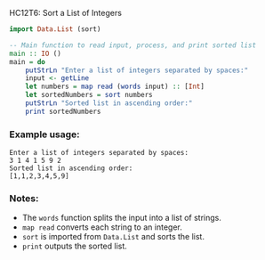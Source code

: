 HC12T6: Sort a List of Integers

```haskell
import Data.List (sort)

-- Main function to read input, process, and print sorted list
main :: IO ()
main = do
    putStrLn "Enter a list of integers separated by spaces:"
    input <- getLine
    let numbers = map read (words input) :: [Int]
    let sortedNumbers = sort numbers
    putStrLn "Sorted list in ascending order:"
    print sortedNumbers
```

### Example usage:

```
Enter a list of integers separated by spaces:
3 1 4 1 5 9 2
Sorted list in ascending order:
[1,1,2,3,4,5,9]
```

### Notes:

* The `words` function splits the input into a list of strings.
* `map read` converts each string to an integer.
* `sort` is imported from `Data.List` and sorts the list.
* `print` outputs the sorted list.

